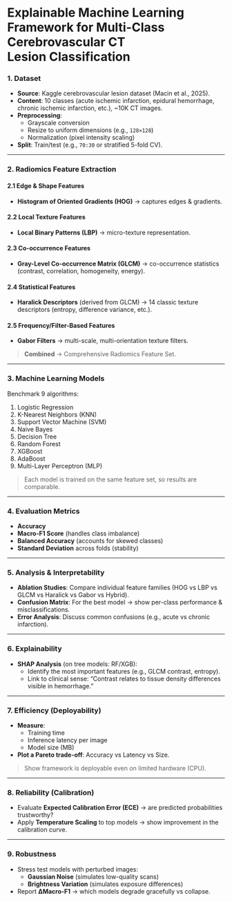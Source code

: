 # Explainable Machine Learning Framework for Multi-Class Cerebrovascular CT Lesion Classification

### **1. Dataset**
* **Source**: Kaggle cerebrovascular lesion dataset (Macin et al., 2025).
* **Content**: 10 classes (acute ischemic infarction, epidural hemorrhage, chronic ischemic infarction, etc.), ~10K CT images.
* **Preprocessing**:
    * Grayscale conversion
    * Resize to uniform dimensions (e.g., `128×128`)
    * Normalization (pixel intensity scaling)
* **Split**: Train/test (e.g., `70:30` or stratified 5-fold CV).

***

### **2. Radiomics Feature Extraction**

#### **2.1 Edge & Shape Features**
* **Histogram of Oriented Gradients (HOG)** → captures edges & gradients.

#### **2.2 Local Texture Features**
* **Local Binary Patterns (LBP)** → micro-texture representation.

#### **2.3 Co-occurrence Features**
* **Gray-Level Co-occurrence Matrix (GLCM)** → co-occurrence statistics (contrast, correlation, homogeneity, energy).

#### **2.4 Statistical Features**
* **Haralick Descriptors** (derived from GLCM) → 14 classic texture descriptors (entropy, difference variance, etc.).

#### **2.5 Frequency/Filter-Based Features**
* **Gabor Filters** → multi-scale, multi-orientation texture filters.

> **Combined** → Comprehensive Radiomics Feature Set.

***

### **3. Machine Learning Models**
Benchmark 9 algorithms:
1.  Logistic Regression
2.  K-Nearest Neighbors (KNN)
3.  Support Vector Machine (SVM)
4.  Naive Bayes
5.  Decision Tree
6.  Random Forest
7.  XGBoost
8.  AdaBoost
9.  Multi-Layer Perceptron (MLP)

> Each model is trained on the same feature set, so results are comparable.

***

### **4. Evaluation Metrics**
* **Accuracy**
* **Macro-F1 Score** (handles class imbalance)
* **Balanced Accuracy** (accounts for skewed classes)
* **Standard Deviation** across folds (stability)

***

### **5. Analysis & Interpretability**
* **Ablation Studies**: Compare individual feature families (HOG vs LBP vs GLCM vs Haralick vs Gabor vs Hybrid).
* **Confusion Matrix**: For the best model → show per-class performance & misclassifications.
* **Error Analysis**: Discuss common confusions (e.g., acute vs chronic infarction).

***

### **6. Explainability**
* **SHAP Analysis** (on tree models: RF/XGB):
    * Identify the most important features (e.g., GLCM contrast, entropy).
    * Link to clinical sense: “Contrast relates to tissue density differences visible in hemorrhage.”

***

### **7. Efficiency (Deployability)**
* **Measure**:
    * Training time
    * Inference latency per image
    * Model size (MB)
* **Plot a Pareto trade-off**: Accuracy vs Latency vs Size.
> Show framework is deployable even on limited hardware (CPU).

***

### **8. Reliability (Calibration)**
* Evaluate **Expected Calibration Error (ECE)** → are predicted probabilities trustworthy?
* Apply **Temperature Scaling** to top models → show improvement in the calibration curve.

***

### **9. Robustness**
* Stress test models with perturbed images:
    * **Gaussian Noise** (simulates low-quality scans)
    * **Brightness Variation** (simulates exposure differences)
* Report **ΔMacro-F1** → which models degrade gracefully vs collapse.
